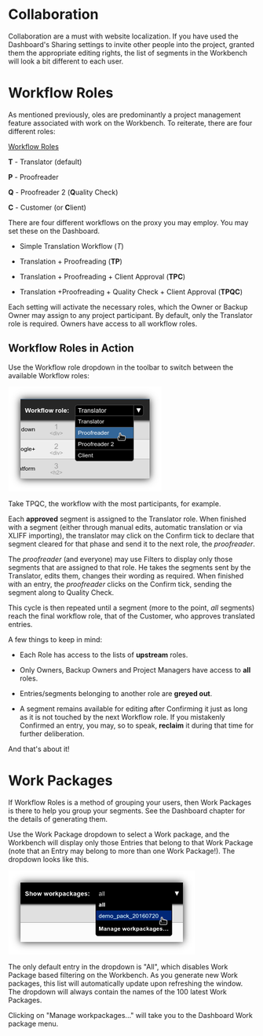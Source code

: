 # Collaboration

Collaboration are a must with website localization. If you have used
the Dashboard's Sharing settings to invite other people into the
project, granted them the appropriate editing rights, the list of
segments in the Workbench will look a bit different to each user.

# Workflow Roles

As mentioned previously, oles are predominantly a project management
feature associated with work on the Workbench. To reiterate, there are
four different roles:

[Workflow Roles](/img/workbench/workflow_tags.png)

**T** - Translator (default)

**P** - Proofreader

**Q** - Proofreader 2 (**Q**uality Check)

**C** - Customer (or **C**lient)

There are four different workflows on the proxy you may employ. You
may set these on the Dashboard.

- Simple Translation Workflow (*T*)

- Translation + Proofreading (**TP**)

- Translation + Proofreading + Client Approval (**TPC**)

- Translation +Proofreading + Quality Check + Client Approval (**TPQC**)

Each setting will activate the necessary roles, which the Owner or
Backup Owner may assign to any project participant. By default, only
the Translator role is required. Owners have access to all workflow
roles.

## Workflow Roles in Action

Use the Workflow role dropdown in the toolbar to switch between the
available Workflow roles:

![Workflow Role Dropdown](/img/workbench/workflow_role_dropdown.png)

Take TPQC, the workflow with the most participants, for example.

Each **approved** segment is assigned to the Translator role. When
finished with a segment (either through manual edits, automatic
translation or via XLIFF importing), the translator may click on the
Confirm tick to declare that segment cleared for that phase and send
it to the next role, the _proofreader_.

The _proofreader_ (and everyone) may use Filters to display only those
segments that are assigned to that role. He takes the segments sent by
the Translator, edits them, changes their wording as required. When
finished with an entry, the _proofreader_ clicks on the Confirm tick,
sending the segment along to Quality Check.

This cycle is then repeated until a segment (more to the point, _all_
segments) reach the final workflow role, that of the Customer, who
approves translated entries.

A few things to keep in mind:

- Each Role has access to the lists of **upstream** roles.

- Only Owners, Backup Owners and Project Managers have access to
  **all** roles. 

- Entries/segments belonging to another role are **greyed out**.

- A segment remains available for editing after Confirming it just as
  long as it is not touched by the next Workflow role. If you
  mistakenly Confirmed an entry, you may, so to speak, **reclaim** it
  during that time for further deliberation.
  
And that's about it!

# Work Packages

If Workflow Roles is a method of grouping your users, then Work
Packages is there to help you group your segments. See the Dashboard
chapter for the details of generating them.

Use the Work Package dropdown to select a Work package, and the
Workbench will display only those Entries that belong to that Work
Package (note that an Entry may belong to more than one Work
Package!). The dropdown looks like this.

![Work Package Dropdown](/img/workbench/work_package_dropdown.png)

The only default entry in the dropdown is "All", which disables Work
Package based filtering on the Workbench. As you generate new Work
packages, this list will automatically update upon refreshing the
window. The dropdown will always contain the names of the 100 latest
Work Packages.

Clicking on "Manage workpackages..." will take you to the Dashboard
Work package menu.

